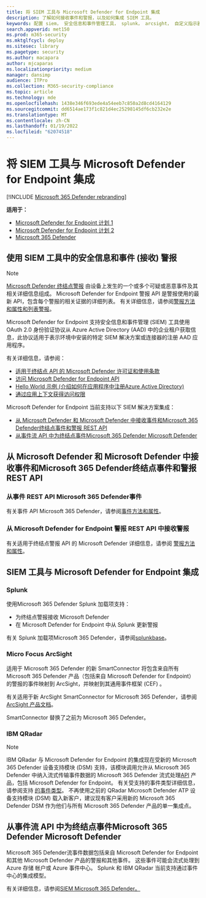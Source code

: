 ```yaml
---
title: 将 SIEM 工具与 Microsoft Defender for Endpoint 集成
description: 了解如何接收事件和警报，以及如何集成 SIEM 工具。
keywords: 配置 siem， 安全信息和事件管理工具， splunk， arcsight， 自定义指示器， rest api， 警报定义， 泄露指示器
search.appverid: met150
ms.prod: m365-security
ms.mktglfcycl: deploy
ms.sitesec: library
ms.pagetype: security
ms.author: macapara
author: mjcaparas
ms.localizationpriority: medium
manager: dansimp
audience: ITPro
ms.collection: M365-security-compliance
ms.topic: article
ms.technology: mde
ms.openlocfilehash: 1438e346f693ede4a54eeb7c850a2d8cd4164129
ms.sourcegitcommit: dd6514ae173f1c821d4ec25298145df6cb232e2e
ms.translationtype: MT
ms.contentlocale: zh-CN
ms.lasthandoff: 01/19/2022
ms.locfileid: "62074518"
---
```

# <a name="integrate-your-siem-tools-with-microsoft-defender-for-endpoint"></a>将 SIEM 工具与 Microsoft Defender for Endpoint 集成

[!INCLUDE [Microsoft 365 Defender rebranding](../../includes/microsoft-defender.md)]

**适用于：**
- [Microsoft Defender for Endpoint 计划 1](https://go.microsoft.com/fwlink/p/?linkid=2154037)
- [Microsoft Defender for Endpoint 计划 2](https://go.microsoft.com/fwlink/p/?linkid=2154037)
- [Microsoft 365 Defender](https://go.microsoft.com/fwlink/?linkid=2118804)


## <a name="ingest-alerts-using-security-information-and-events-management-siem-tools"></a>使用 SIEM 工具中的安全信息和事件 (接收) 警报

> [!NOTE]
>
> [Microsoft Defender 终结点警报](alerts.md) 由设备上发生的一个或多个可疑或恶意事件及其相关详细信息组成。 Microsoft Defender for Endpoint 警报 API 是警报使用的最新 API，包含每个警报的相关证据的详细列表。 有关详细信息，请参阅[警报方法和属性和](alerts.md)[列表警报](get-alerts.md)。

Microsoft Defender for Endpoint 支持安全信息和事件管理 (SIEM) 工具使用 OAuth 2.0 身份验证协议从 Azure Active Directory (AAD) 中的企业租户获取信息，此协议适用于表示环境中安装的特定 SIEM 解决方案或连接器的注册 AAD 应用程序。

有关详细信息，请参阅：

- [适用于终结点 API 的 Microsoft Defender 许可证和使用条款](api-terms-of-use.md) 
- [访问 Microsoft Defender for Endpoint API](apis-intro.md)
- [Hello World 示例 (介绍如何在应用程序中注册Azure Active Directory) ](api-hello-world.md)
- [ 通过应用上下文获得访问权限](exposed-apis-create-app-webapp.md)


Microsoft Defender for Endpoint 当前支持以下 SIEM 解决方案集成： 

- [从 Microsoft Defender 和 Microsoft Defender 中接收事件和Microsoft 365 Defender终结点事件和警报 REST API](#ingesting-incidents-and-alerts-from-the-microsoft-365-defender-and-microsoft-defender-for-endpoint-incidents-and-alerts-rest-apis)
- [从事件流 API 中为终结点事件Microsoft 365 Defender Microsoft Defender](#ingesting-microsoft-defender-for-endpoint-events-from-the-microsoft-365-defender-event-streaming-api)

## <a name="ingesting-incidents-and-alerts-from-the-microsoft-365-defender-and-microsoft-defender-for-endpoint-incidents-and-alerts-rest-apis"></a>从 Microsoft Defender 和 Microsoft Defender 中接收事件和Microsoft 365 Defender终结点事件和警报 REST API

### <a name="ingesting-incidents-from-the-microsoft-365-defender-incidents-rest-api"></a>从事件 REST API Microsoft 365 Defender事件

有关事件 API Microsoft 365 Defender，请参阅[事件方法和属性](../defender/api-incident.md)。

### <a name="ingesting-alerts-from-the-microsoft-defender-for-endpoint-alerts-rest-api"></a>从 Microsoft Defender for Endpoint 警报 REST API 中接收警报

有关适用于终结点警报 API 的 Microsoft Defender 详细信息，请参阅 [警报方法和属性](alerts.md)。

## <a name="siem-tool-integration-with-microsoft-defender-for-endpoint"></a>SIEM 工具与 Microsoft Defender for Endpoint 集成

### <a name="splunk"></a>Splunk

使用Microsoft 365 Defender Splunk 加载项支持：

- 为终结点警报接收 Microsoft Defender
- 在 Microsoft Defender for Endpoint 中从 Splunk 更新警报

有关 Splunk 加载项Microsoft 365 Defender，请参阅[splunkbase](https://splunkbase.splunk.com/app/4959/)。

### <a name="micro-focus-arcsight"></a>Micro Focus ArcSight

适用于 Microsoft 365 Defender 的新 SmartConnector 将包含来自所有 Microsoft 365 Defender 产品（包括来自 Microsoft Defender for Endpoint）的警报的事件映射到 ArcSight，并映射到其通用事件框架 (CEF) 。

有关适用于新 ArcSight SmartConnector for Microsoft 365 Defender，请参阅[ArcSight 产品文档](https://community.microfocus.com/cyberres/productdocs/w/connector-documentation/39246/smartconnector-for-microsoft-365-defender)。

SmartConnector 替换了之前为 Microsoft 365 Defender。

### <a name="ibm-qradar"></a>IBM QRadar

>[!NOTE]
>
>IBM QRadar 与 Microsoft Defender for Endpoint 的集成现在受新的 Microsoft 365 Defender 设备支持模块 (DSM) 支持，该模块调用允许从 Microsoft 365 Defender 中纳入流式传输事件数据的 Microsoft 365 Defender 流式处理[API](../defender/streaming-api.md) 产品，包括 Microsoft Defender for Endpoint。 有关受支持的事件类型详细信息，请参阅支持 [的事件类型](../defender/supported-event-types.md)。
不再使用之前的 QRadar Microsoft Defender ATP 设备支持模块 (DSM) 载入新客户，建议现有客户采用新的 Microsoft 365 Defender DSM 作为他们与所有 Microsoft 365 Defender 产品的单一集成点。

## <a name="ingesting-microsoft-defender-for-endpoint-events-from-the-microsoft-365-defender-event-streaming-api"></a>从事件流 API 中为终结点事件Microsoft 365 Defender Microsoft Defender

Microsoft 365 Defender流事件数据包括来自 Microsoft Defender for Endpoint 和其他 Microsoft Defender 产品的警报和其他事件。 这些事件可能会流式处理到 Azure 存储 帐户或 Azure 事件中心。 Splunk 和 IBM QRadar 当前支持通过事件中心的集成模型。

有关详细信息，请参阅[SIEM Microsoft 365 Defender。](../defender/configure-siem-defender.md)
